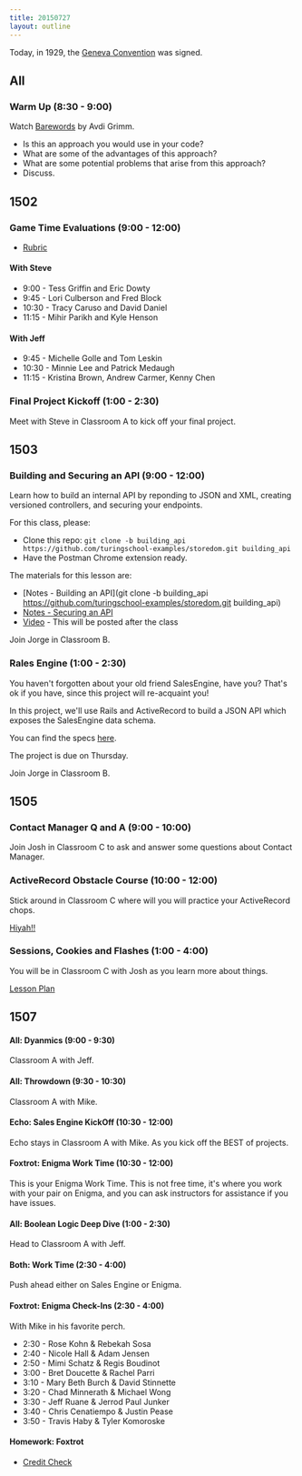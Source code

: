 ```yaml
---
title: 20150727
layout: outline
---
```


Today, in 1929, the [Geneva Convention](https://www.law.cornell.edu/wex/geneva_conventions) was signed.

## All

### Warm Up (8:30 - 9:00)

Watch [Barewords](https://www.youtube.com/watch?v=7SSc1mQ4-Ck) by Avdi Grimm.

* Is this an approach you would use in your code?
* What are some of the advantages of this approach?
* What are some potential problems that arise from this approach?
* Discuss.

## 1502

### Game Time Evaluations (9:00 - 12:00)

* [Rubric](https://github.com/turingschool/lesson_plans/blob/master/ruby_04-apis_and_scalability/gametime_project.markdown)

#### With Steve

* 9:00 - Tess Griffin and Eric Dowty
* 9:45 - Lori Culberson and Fred Block
* 10:30 - Tracy Caruso and David Daniel
* 11:15 - Mihir Parikh and Kyle Henson

#### With Jeff

* 9:45 - Michelle Golle and Tom Leskin
* 10:30 - Minnie Lee and Patrick Medaugh
* 11:15 - Kristina Brown, Andrew Carmer, Kenny Chen

### Final Project Kickoff (1:00 - 2:30)

Meet with Steve in Classroom A to kick off your final project.


## 1503

### Building and Securing an API (9:00 - 12:00)

Learn how to build an internal API by reponding to JSON and XML, creating versioned controllers, and securing your endpoints.

For this class, please:

* Clone this repo: `git clone -b building_api https://github.com/turingschool-examples/storedom.git building_api`
* Have the Postman Chrome extension ready.

The materials for this lesson are:

* [Notes - Building an API](git clone -b building_api https://github.com/turingschool-examples/storedom.git building_api)
* [Notes - Securing an API](https://www.dropbox.com/s/0srzdbe5t4if9cu/Turing%20-%20Securing%20an%20API%20%28Notes%29.pages?dl=0)
* [Video](#) - This will be posted after the class

Join Jorge in Classroom B.

### Rales Engine (1:00 - 2:30)

You haven't forgotten about your old friend SalesEngine, have you? That's ok if you have, since this project will re-acquaint you!

In this project, we'll use Rails and ActiveRecord to build a JSON API which exposes the SalesEngine data schema.

You can find the specs [here](https://github.com/JumpstartLab/curriculum/blob/master/source/projects/rales_engine.markdown).

The project is due on Thursday.

Join Jorge in Classroom B.

## 1505

### Contact Manager Q and A (9:00 - 10:00)

Join Josh in Classroom C to ask and answer some questions about Contact Manager.

### ActiveRecord Obstacle Course (10:00 - 12:00)

Stick around in Classroom C where will you will practice your ActiveRecord chops.

[Hiyah!!](https://github.com/turingschool/lesson_plans/blob/master/ruby_02-web_applications_with_ruby/active_record_obstacle_course.markdown)

### Sessions, Cookies and Flashes (1:00 - 4:00)

You will be in Classroom C with Josh as you learn more about things.

[Lesson Plan](https://github.com/turingschool/lesson_plans/blob/master/ruby_02-web_applications_with_ruby/sessions_cookies_and_flashes.markdown)

## 1507

#### All: Dyanmics (9:00 - 9:30)

Classroom A with Jeff.

#### All: Throwdown (9:30 - 10:30)

Classroom A with Mike.

#### Echo: Sales Engine KickOff (10:30 - 12:00)

Echo stays in Classroom A with Mike. As you kick off the BEST of projects.

#### Foxtrot: Enigma Work Time (10:30 - 12:00)

This is your Enigma Work Time. This is not free time, it's where you work with your pair on Enigma, and you can ask instructors for assistance if you have issues.

#### All: Boolean Logic Deep Dive (1:00 - 2:30)

Head to Classroom A with Jeff.

#### Both: Work Time (2:30 - 4:00)

Push ahead either on Sales Engine or Enigma.

#### Foxtrot: Enigma Check-Ins (2:30 - 4:00)

With Mike in his favorite perch.

* 2:30 - Rose Kohn & Rebekah Sosa
* 2:40 - Nicole Hall & Adam Jensen
* 2:50 - Mimi Schatz & Regis Boudinot
* 3:00 - Bret Doucette & Rachel Parri
* 3:10 - Mary Beth Burch & David Stinnette
* 3:20 - Chad Minnerath & Michael Wong
* 3:30 - Jeff Ruane & Jerrod Paul Junker
* 3:40 - Chris Cenatiempo & Justin Pease
* 3:50 - Travis Haby & Tyler Komoroske

#### Homework: Foxtrot

* [Credit Check](https://github.com/turingschool/challenges/blob/master/credit_check.markdown)
